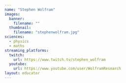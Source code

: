 ```yaml
---
name: "Stephen Wolfram"
images:
  banner:
    filename: ""
  thumbnail:
    filename: "stephenwolfram.jpg"
sciences:
  - physics
  - maths
streaming_platforms:
  twitch:
    url: https://www.twitch.tv/stephen_wolfram
  youtube:
    url: https://www.youtube.com/user/WolframResearch
layout: educator
---
```

